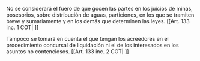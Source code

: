 No se considerará el fuero de que gocen las partes en los juicios de minas, posesorios, sobre distribución de aguas, particiones, en los que se tramiten breve y sumariamente y en los demás que determinen las leyes. [[Art. 133 inc. 1 COT| ]]

Tampoco se tomará en cuenta el que tengan los acreedores en el procedimiento concursal de liquidación ni el de los interesados en los asuntos no contenciosos. [[Art. 133 inc. 2 COT| ]]